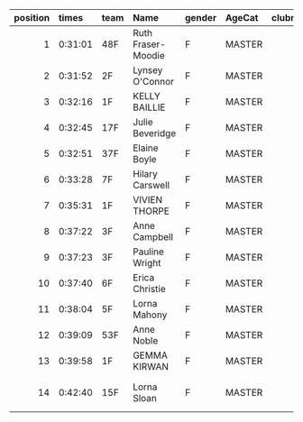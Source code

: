 |   position | times   | team   | Name               | gender   | AgeCat   |   clubnumber | Club name                  | Website                                    |   finishPosition |
|-----------:|:--------|:-------|:-------------------|:---------|:---------|-------------:|:---------------------------|:-------------------------------------------|-----------------:|
|          1 | 0:31:01 | 48F    | Ruth Fraser-Moodie | F        | MASTER   |           48 | Springburn Harriers        | https://www.springburnharriers.co.uk/      |               56 |
|          2 | 0:31:52 | 2F     | Lynsey O'Connor    | F        | MASTER   |            2 | Kilmarnock H&AC            | http://www.kilmarnockharriers.com/         |               64 |
|          3 | 0:32:16 | 1F     | KELLY BAILLIE      | F        | MASTER   |            1 | East Kilbride AC           | http://www.ekac.org.uk/                    |               68 |
|          4 | 0:32:45 | 17F    | Julie Beveridge    | F        | MASTER   |           17 | Calderglen Harriers        | nan                                        |               71 |
|          5 | 0:32:51 | 37F    | Elaine Boyle       | F        | MASTER   |           37 | Law & District AAC         | http://www.lawaac.co.uk/                   |               72 |
|          6 | 0:33:28 | 7F     | Hilary Carswell    | F        | MASTER   |            7 | Giffnock North AC          | https://www.giffnocknorth.co.uk/           |               80 |
|          7 | 0:35:31 | 1F     | VIVIEN THORPE      | F        | MASTER   |            1 | East Kilbride AC           | http://www.ekac.org.uk/                    |               99 |
|          8 | 0:37:22 | 3F     | Anne Campbell      | F        | MASTER   |            3 | Bellahouston RR            | https://www.bellahoustonroadrunners.co.uk/ |              111 |
|          9 | 0:37:23 | 3F     | Pauline Wright     | F        | MASTER   |            3 | Bellahouston RR            | https://www.bellahoustonroadrunners.co.uk/ |              112 |
|         10 | 0:37:40 | 6F     | Erica Christie     | F        | MASTER   |            6 | Cambuslang Harriers        | https://cambuslangharriers.org/            |              116 |
|         11 | 0:38:04 | 5F     | Lorna Mahony       | F        | MASTER   |            5 | Westerlands CCC            | https://westerlandsccc.co.uk/              |              117 |
|         12 | 0:39:09 | 53F    | Anne Noble         | F        | MASTER   |           53 | Troon Tortoises            | http://troontortoises.co.uk                |              122 |
|         13 | 0:39:58 | 1F     | GEMMA KIRWAN       | F        | MASTER   |            1 | East Kilbride AC           | http://www.ekac.org.uk/                    |              124 |
|         14 | 0:42:40 | 15F    | Lorna Sloan        | F        | MASTER   |           15 | Ayrodynamic Triathlon Club | nan                                        |              126 |